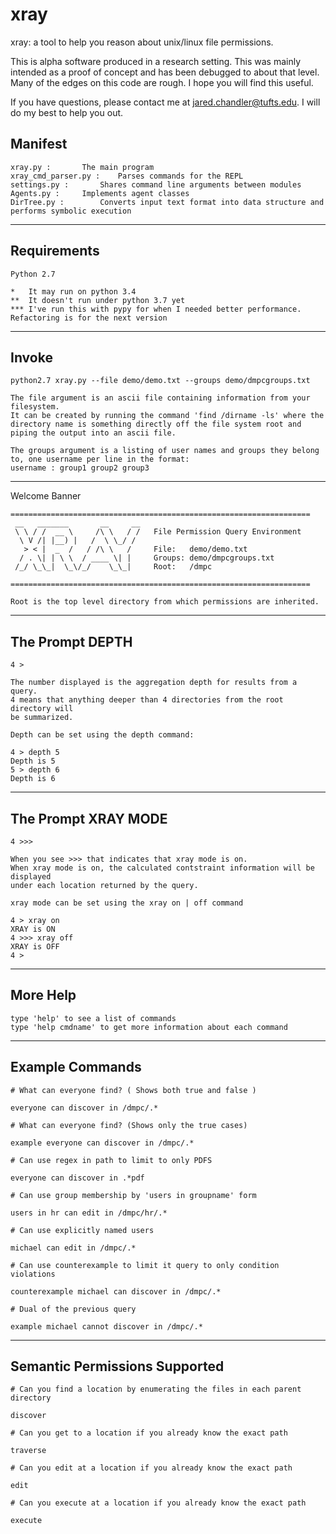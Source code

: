 # xray

xray: a tool to help you reason about unix/linux file permissions.

This is alpha software produced in a research setting. 
This was mainly intended as a proof of concept and has been debugged to about that level.
Many of the edges on this code are rough. I hope you will find this useful.

If you have questions, please contact me at jared.chandler@tufts.edu. I will do my best to help you out.

## Manifest

	xray.py :		The main program
	xray_cmd_parser.py :	Parses commands for the REPL
	settings.py :		Shares command line arguments between modules
	Agents.py :		Implements agent classes
	DirTree.py :		Converts input text format into data structure and performs symbolic execution

--------------------------------

## Requirements

	Python 2.7 

	*   It may run on python 3.4  
	**  It doesn't run under python 3.7 yet
	*** I've run this with pypy for when I needed better performance. Refactoring is for the next version

--------------------------------

## Invoke 

	python2.7 xray.py --file demo/demo.txt --groups demo/dmpcgroups.txt

	The file argument is an ascii file containing information from your filesystem.
	It can be created by running the command 'find /dirname -ls' where the directory name is something directly off the file system root and piping the output into an ascii file. 

	The groups argument is a listing of user names and groups they belong to, one username per line in the format:
	username : group1 group2 group3


--------------------------------

Welcome Banner


	===================================================================
	 __   _______       __     __
	 \ \ / /  __ \     /\ \   / /   File Permission Query Environment 
	  \ V /| |__) |   /  \ \_/ /   
	   > < |  _  /   / /\ \   /     File:   demo/demo.txt
	  / . \| | \ \  / ____ \| |     Groups: demo/dmpcgroups.txt
	 /_/ \_\_|  \_\/_/    \_\_|     Root:   /dmpc 

	===================================================================

	Root is the top level directory from which permissions are inherited.

--------------------------------

## The Prompt DEPTH

	4 > 

	The number displayed is the aggregation depth for results from a query.
	4 means that anything deeper than 4 directories from the root directory will
	be summarized. 

	Depth can be set using the depth command:

	4 > depth 5
	Depth is 5
	5 > depth 6
	Depth is 6

--------------------------------

## The Prompt XRAY MODE

	4 >>> 

	When you see >>> that indicates that xray mode is on. 
	When xray mode is on, the calculated contstraint information will be displayed 
	under each location returned by the query.

	xray mode can be set using the xray on | off command

	4 > xray on
	XRAY is ON
	4 >>> xray off
	XRAY is OFF
	4 > 


--------------------------------

## More Help

	type 'help' to see a list of commands
	type 'help cmdname' to get more information about each command


--------------------------------

## Example Commands

	# What can everyone find? ( Shows both true and false )
	
	everyone can discover in /dmpc/.*	

	# What can everyone find? (Shows only the true cases)

	example everyone can discover in /dmpc/.*

	# Can use regex in path to limit to only PDFS

	everyone can discover in .*pdf

	# Can use group membership by 'users in groupname' form

	users in hr can edit in /dmpc/hr/.*

	# Can use explicitly named users

	michael can edit in /dmpc/.*

	# Can use counterexample to limit it query to only condition violations

	counterexample michael can discover in /dmpc/.*

	# Dual of the previous query

	example michael cannot discover in /dmpc/.*


--------------------------------

## Semantic Permissions Supported
	
	# Can you find a location by enumerating the files in each parent directory

	discover

	# Can you get to a location if you already know the exact path

	traverse

	# Can you edit at a location if you already know the exact path

	edit

	# Can you execute at a location if you already know the exact path

	execute




